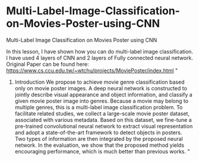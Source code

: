# Multi-Label-Image-Classification-on-Movies-Poster-using-CNN
Multi-Label Image Classification on Movies Poster using CNN


In this lesson, I have shown how you can do multi-label image classification. I have used 4 layers of CNN and 2 layers of Fully connected neural network. 
Original Paper can be found here: https://www.cs.ccu.edu.tw/~wtchu/projects/MoviePoster/index.html
"
1. Introduction
We propose to achieve movie genre classification based only on movie poster images. A deep neural network is constructed to jointly describe visual appearance and object information, and classify a given movie poster image into genres. Because a movie may belong to multiple genres, this is a multi-label image classification problem. To facilitate related studies, we collect a large-scale movie poster dataset, associated with various metadata. Based on this dataset, we fine-tune a pre-trained convolutional neural network to extract visual representation and adopt a state-of-the-art framework to detect objects in posters. Two types of information are then integrated by the proposed neural network. In the evaluation, we show that the proposed method yields encouraging performance, which is much better than previous works.
"
